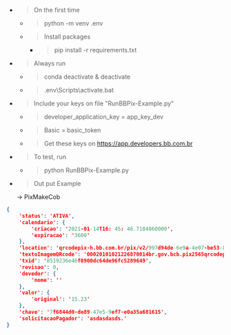 - > On the first time

	- > python -m venv .env

	- > Install packages

		- > pip install -r requirements.txt 

- > Always run

	- > conda deactivate & deactivate

	- > .env\Scripts\activate.bat

- > Include your keys on file "RunBBPix-Example.py"

	- > developer_application_key = app_key_dev

	- > Basic = basic_token
	
	- > Get these keys on https://app.developers.bb.com.br

- > To test, run

	- > python RunBBPix-Example.py

- > Out put Example

	-> PixMakeCob
```json
{
	'status': 'ATIVA',
	'calendario': {
		'criacao': '2021-01-14T16: 45: 46.7184860000',
		'expiracao': '3600'
	},
	'location': 'qrcodepix-h.bb.com.br/pix/v2/997d94de-6e9a-4e07-be53-8a64544935bf',
	'textoImagemQRcode': '00020101021226870014br.gov.bcb.pix2565qrcodepix-h.bb.com.br/pix/v2/997d94de-6e9a-4e07-be53-8a64544935bf520400005303986540515.235802BR5920ALANGUIACHEROBUENO6008BRASILIA62070503***6304E21D',
	'txid': '8519236e46f0900dc64de96fc5289649',
	'revisao': 0,
	'devedor': {
		'nome': ''
	},
	'valor': {
		'original': '15.23'
	},
	'chave': '7f6844d0-de89-47e5-9ef7-e0a35a681615',
	'solicitacaoPagador': 'asdasdasds.'
}
```
